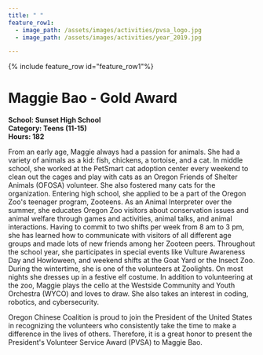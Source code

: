 ```yaml
---
title: " "
feature_row1:
  - image_path: /assets/images/activities/pvsa_logo.jpg
  - image_path: /assets/images/activities/year_2019.jpg

---
```


{% include feature_row id="feature_row1"%}

# Maggie Bao - Gold Award

**School: Sunset High School**  
**Category: Teens (11-15)**  
**Hours: 182**  

From an early age, Maggie always had a passion for animals. She had a variety of animals as a kid: fish, chickens, a tortoise, and a cat. In middle school, she worked at the PetSmart cat adoption center every weekend to clean out the cages and play with cats as an Oregon Friends of Shelter Animals (OFOSA) volunteer. She also fostered many cats for the organization. Entering high school, she applied to be a part of the Oregon Zoo's teenager program, Zooteens. As an Animal Interpreter over the summer, she educates Oregon Zoo visitors about conservation issues and animal welfare through games and activities, animal talks, and animal interactions. Having to commit to two shifts per week from 8 am to 3 pm, she has learned how to communicate with visitors of all different age groups and made lots of new friends among her Zooteen peers. Throughout the school year, she participates in special events like Vulture Awareness Day and Howloween, and weekend shifts at the Goat Yard or the Insect Zoo. During the wintertime, she is one of the volunteers at Zoolights. On most nights she dresses up in a festive elf costume. In addition to volunteering at the zoo, Maggie plays the cello at the Westside Community and Youth Orchestra (WYCO) and loves to draw. She also takes an interest in coding, robotics, and cybersecurity.

Oregon Chinese Coalition is proud to join the President of the United States in recognizing the volunteers who consistently take the time to make a difference in the lives of others. Therefore, it is a great honor to present the President's Volunteer Service Award (PVSA) to Maggie Bao.
